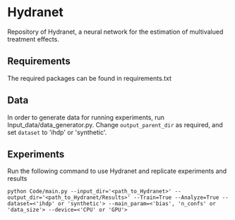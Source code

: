 # Hydranet
Repository of Hydranet, a neural network for the estimation of multivalued treatment effects.

## Requirements
The required packages can be found in requirements.txt

## Data
In order to generate data for running experiments, run Input_data/data_generator.py. Change ```output_parent_dir``` as required, and set ```dataset``` to 'ihdp' or 'synthetic'.

## Experiments
Run the following command to use Hydranet and replicate experiments and results

``
python Code/main.py --input_dir='<path_to_Hydranet>' --output_dir='<path_to_Hydranet/Results>' --Train=True --Analyze=True --dataset=<'ihdp' or 'synthetic'> --main_param=<'bias', 'n_confs' or 'data_size'> --device=<'CPU' or 'GPU'>
`` 
